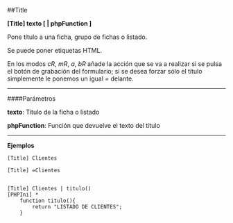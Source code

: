 ##Title

**[Title] texto [ | phpFunction ]**

Pone título a una ficha, grupo de fichas o listado.

Se puede poner etiquetas HTML.

En los modos *cR*, *mR*, *a*, *bR* añade la acción que se va a realizar si se pulsa el botón de grabación del formulario; si se desea forzar sólo el título simplemente le ponemos un igual *=* delante.


- - -
####Parámetros

**texto**: Título de la ficha o listado

**phpFunction**: Función que devuelve el texto del título

- - -

**Ejemplos**

```
[Title] Clientes

[Title] =Clientes


[Title] Clientes | titulo()
[PHPIni] *
	function titulo(){
    	return "LISTADO DE CLIENTES";
    }
```
